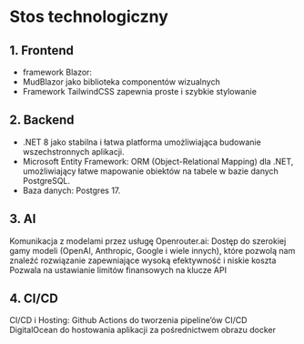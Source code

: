 # Stos technologiczny

## 1. Frontend
- framework Blazor:
- MudBlazor jako biblioteka componentów wizualnych
- Framework TailwindCSS zapewnia proste i szybkie stylowanie

## 2. Backend 
- .NET 8 jako stabilna i łatwa platforma umożliwiająca budowanie wszechstronnych aplikacji.
- Microsoft Entity Framework: ORM (Object-Relational Mapping) dla .NET, umożliwiający łatwe mapowanie obiektów na tabele w bazie danych PostgreSQL.
- Baza danych: Postgres 17.


## 3. AI
Komunikacja z modelami przez usługę Openrouter.ai:
Dostęp do szerokiej gamy modeli (OpenAI, Anthropic, Google i wiele innych), które pozwolą nam znaleźć rozwiązanie zapewniające wysoką efektywność i niskie koszta
Pozwala na ustawianie limitów finansowych na klucze API

## 4. CI/CD
CI/CD i Hosting:
Github Actions do tworzenia pipeline’ów CI/CD
DigitalOcean do hostowania aplikacji za pośrednictwem obrazu docker
